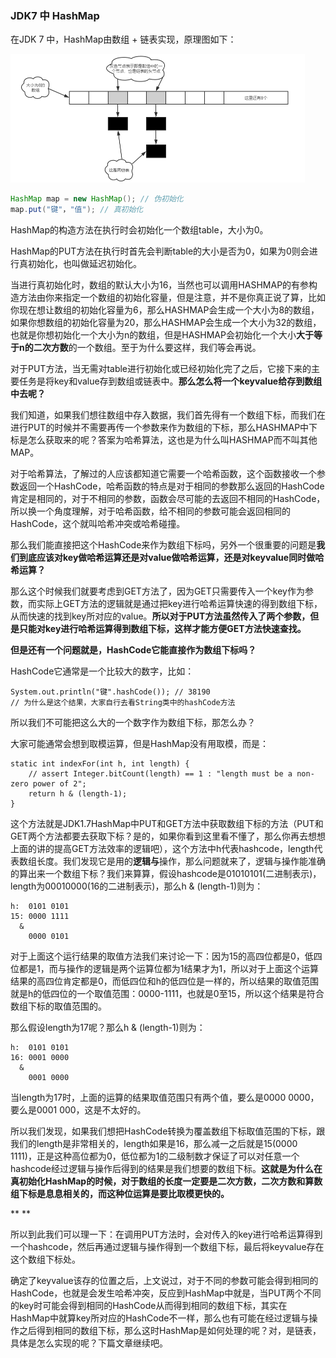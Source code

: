 ### JDK7 中 HashMap



在JDK 7 中，HashMap由数组 + 链表实现，原理图如下：

<img src="../images/1559393079633-f01038db-0d1b-420d-a9f3-2c238e39c71f.png" alt="img" style="zoom:50%;" />

```java
HashMap map = new HashMap(); // 伪初始化
map.put("键"，"值"); // 真初始化
```

HashMap的构造方法在执行时会初始化一个数组table，大小为0。

HashMap的PUT方法在执行时首先会判断table的大小是否为0，如果为0则会进行真初始化，也叫做延迟初始化。

当进行真初始化时，数组的默认大小为16，当然也可以调用HASHMAP的有参构造方法由你来指定一个数组的初始化容量，但是注意，并不是你真正说了算，比如你现在想让数组的初始化容量为6，那么HASHMAP会生成一个大小为8的数组，如果你想数组的初始化容量为20，那么HASHMAP会生成一个大小为32的数组，也就是你想初始化一个大小为n的数组，但是HASHMAP会初始化一个大小**大于等于n的二次方数**的一个数组。至于为什么要这样，我们等会再说。



对于PUT方法，当无需对table进行初始化或已经初始化完了之后，它接下来的主要任务是将key和value存到数组或链表中。**那么怎么将一个keyvalue给存到数组中去呢？**

我们知道，如果我们想往数组中存入数据，我们首先得有一个数组下标，而我们在进行PUT的时候并不需要再传一个参数来作为数组的下标，那么HASHMAP中下标是怎么获取来的呢？答案为哈希算法，这也是为什么叫HASHMAP而不叫其他MAP。



对于哈希算法，了解过的人应该都知道它需要一个哈希函数，这个函数接收一个参数返回一个HashCode，哈希函数的特点是对于相同的参数那么返回的HashCode肯定是相同的，对于不相同的参数，函数会尽可能的去返回不相同的HashCode，所以换一个角度理解，对于哈希函数，给不相同的参数可能会返回相同的HashCode，这个就叫哈希冲突或哈希碰撞。



那么我们能直接把这个HashCode来作为数组下标吗，另外一个很重要的问题是**我们到底应该对****key****做哈希运算还是对****value****做哈希运算，还是对****keyvalue****同时做哈希运算？**



那么这个时候我们就要考虑到GET方法了，因为GET只需要传入一个key作为参数，而实际上GET方法的逻辑就是通过把key进行哈希运算快速的得到数组下标，从而快速的找到key所对应的value。**所以对于PUT方法虽然传入了两个参数，但是只能对key进行哈希运算得到数组下标，这样才能方便GET方法快速查找。**



**但是还有一个问题就是，HashCode它能直接作为数组下标吗？**

HashCode它通常是一个比较大的数字，比如：

```
System.out.println("键".hashCode()); // 38190
// 为什么是这个结果，大家自行去看String类中的hashCode方法
```

所以我们不可能把这么大的一个数字作为数组下标，那怎么办？

大家可能通常会想到取模运算，但是HashMap没有用取模，而是：

```
static int indexFor(int h, int length) {
    // assert Integer.bitCount(length) == 1 : "length must be a non-zero power of 2";
    return h & (length-1);
}
```

这个方法就是JDK1.7HashMap中PUT和GET方法中获取数组下标的方法（PUT和GET两个方法都要去获取下标？是的，如果你看到这里看不懂了，那么你再去想想上面的讲的提高GET方法效率的逻辑吧），这个方法中h代表hashcode，length代表数组长度。我们发现它是用的**逻辑与**操作，那么问题就来了，逻辑与操作能准确的算出来一个数组下标？我们来算算，假设hashcode是01010101(二进制表示)，length为00010000(16的二进制表示)，那么h & (length-1)则为：

```
h:  0101 0101
15: 0000 1111
  &
    0000 0101
```

对于上面这个运行结果的取值方法我们来讨论一下：因为15的高四位都是0，低四位都是1，而与操作的逻辑是两个运算位都为1结果才为1，所以对于上面这个运算结果的高四位肯定都是0，而低四位和h的低四位是一样的，所以结果的取值范围就是h的低四位的一个取值范围：0000-1111，也就是0至15，所以这个结果是符合数组下标的取值范围的。

那么假设length为17呢？那么h & (length-1)则为：

```
h:  0101 0101
16: 0001 0000
  &
    0001 0000
```

当length为17时，上面的运算的结果取值范围只有两个值，要么是0000 0000，要么是0001 000，这是不太好的。



所以我们发现，如果我们想把HashCode转换为覆盖数组下标取值范围的下标，跟我们的length是非常相关的，length如果是16，那么减一之后就是15(0000 1111)，正是这种高位都为0，低位都为1的二级制数才保证了可以对任意一个hashcode经过逻辑与操作后得到的结果是我们想要的数组下标。**这就是为什么在真初始化HashMap的时候，对于数组的长度一定要是二次方数，二次方数和算数组下标是息息相关的，而这种位运算是要比取模更快的。**

**
**

所以到此我们可以理一下：在调用PUT方法时，会对传入的key进行哈希运算得到一个hashcode，然后再通过逻辑与操作得到一个数组下标，最后将keyvalue存在这个数组下标处。



确定了keyvalue该存的位置之后，上文说过，对于不同的参数可能会得到相同的HashCode，也就是会发生哈希冲突，反应到HashMap中就是，当PUT两个不同的key时可能会得到相同的HashCode从而得到相同的数组下标，其实在HashMap中就算key所对应的HashCode不一样，那么也有可能在经过逻辑与操作之后得到相同的数组下标，那么这时HashMap是如何处理的呢？对，是链表，具体是怎么实现的呢？下篇文章继续吧。

